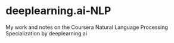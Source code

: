 # deeplearning.ai-NLP
My work and notes on the Coursera Natural Language Processing Specialization by deeplearning.ai
